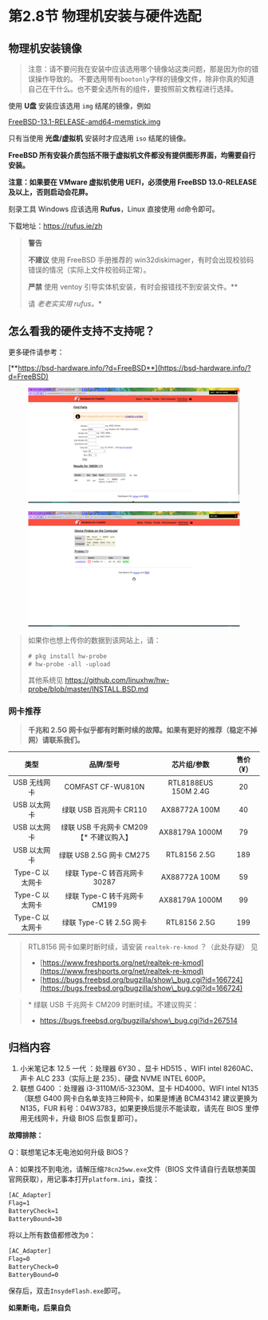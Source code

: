 # 第2.8节 物理机安装与硬件选配

## 物理机安装镜像

> 注意：请不要问我在安装中应该选用哪个镜像站这类问题，那是因为你的错误操作导致的。 不要选用带有`bootonly`字样的镜像文件，除非你真的知道自己在干什么。也不要全选所有的组件，要按照前文教程进行选择。


使用 **U盘** 安装应该选用 `img` 结尾的镜像，例如

[FreeBSD-13.1-RELEASE-amd64-memstick.img](https://download.freebsd.org/ftp/releases/amd64/amd64/ISO-IMAGES/13.1/FreeBSD-13.1-RELEASE-amd64-memstick.img)

只有当使用 **光盘/虚拟机** 安装时才应选用 `iso` 结尾的镜像。

**FreeBSD 所有安装介质包括不限于虚拟机文件都没有提供图形界面，均需要自行安装。**

**注意：如果要在 VMware 虚拟机使用 UEFI，必须使用 FreeBSD 13.0-RELEASE 及以上，否则启动会花屏。**

刻录工具 Windows 应该选用 **Rufus**，Linux 直接使用 `dd`命令即可。

下载地址：<https://rufus.ie/zh>

>**警告**
>
>**不建议** 使用 FreeBSD 手册推荐的 win32diskimager，有时会出现校验码错误的情况（实际上文件校验码正常）。
>
>**严禁** 使用 ventoy 引导实体机安装，有时会报错找不到安装文件。**
>
>请 *老老实实用 rufus。**

## 怎么看我的硬件支持不支持呢？

更多硬件请参考：

[**https://bsd-hardware.info/?d=FreeBSD**](https://bsd-hardware.info/?d=FreeBSD)

<figure><img src="../.gitbook/assets/h1.png" alt=""><figcaption></figcaption></figure>

<figure><img src="../.gitbook/assets/h2.png" alt=""><figcaption></figcaption></figure>

>如果你也想上传你的数据到该网站上，请：
>
>```
># pkg install hw-probe
># hw-probe -all -upload
>```
>其他系统见 <https://github.com/linuxhw/hw-probe/blob/master/INSTALL.BSD.md>


### 网卡推荐

> **千兆和 2.5G 网卡似乎都有时断时续的故障。如果有更好的推荐（稳定不掉网）请联系我们。**

|      类型     |            品牌/型号            |        芯片组/参数        | 售价（¥） |
| :---------: | :-------------------------: | :------------------: | :---: |
|   USB 无线网卡  |      COMFAST CF-WU810N      | RTL8188EUS 150M 2.4G |   20  |
|   USB 以太网卡  |      绿联 USB 百兆网卡 CR110      |     AX88772A 100M    |   40  |
|   USB 以太网卡  | 绿联 USB 千兆网卡 CM209【\* 不建议购入】 |    AX88179A 1000M    |   79  |
|   USB 以太网卡  |     绿联 USB 2.5G 网卡 CM275    |     RTL8156 2.5G     |  189  |
| Type-C 以太网卡 |    绿联 Type-C 转百兆网卡 30287    |     AX88772A 100M    |   59  |
| Type-C 以太网卡 |    绿联 Type-C 转千兆网卡 CM199    |    AX88179A 1000M    |   99  |
| Type-C 以太网卡 |     绿联 Type-C 转 2.5G 网卡     |     RTL8156 2.5G     |  199  |

> RTL8156 网卡如果时断时续，请安装 `realtek-re-kmod` ？（此处存疑） 见
>
> * [https://www.freshports.org/net/realtek-re-kmod](https://www.freshports.org/net/realtek-re-kmod)
> * [https://bugs.freebsd.org/bugzilla/show\_bug.cgi?id=166724](https://bugs.freebsd.org/bugzilla/show\_bug.cgi?id=166724)

> \* 绿联 USB 千兆网卡 CM209 时断时续。不建议购买：
>
> * https://bugs.freebsd.org/bugzilla/show\_bug.cgi?id=267514

## 归档内容

1. 小米笔记本 12.5 一代 ：处理器 6Y30 、显卡 HD515 、WIFI intel 8260AC、声卡 ALC 233（实际上是 235）、硬盘 NVME INTEL 600P。
2. 联想 G400 ：处理器 i3-3110M/i5-3230M、显卡 HD4000、WIFI intel N135（联想 G400 网卡白名单支持三种网卡，如果是博通 BCM43142 建议更换为 N135，FUR 料号：04W3783，如果更换后提示不能读取，请先在 BIOS 里停用无线网卡，升级 BIOS 后恢复即可）。

**故障排除：**

Q：联想笔记本无电池如何升级 BIOS？

A：如果找不到电池，请解压缩`78cn25ww.exe`文件（BIOS 文件请自行去联想美国官网获取），用记事本打开`platform.ini`，查找：

```
[AC_Adapter]
Flag=1
BatteryCheck=1
BatteryBound=30
```

将以上所有数值都修改为`0`：

```
[AC_Adapter]
Flag=0
BatteryCheck=0
BatteryBound=0
```

保存后，双击`InsydeFlash.exe`即可。

**如果断电，后果自负**


